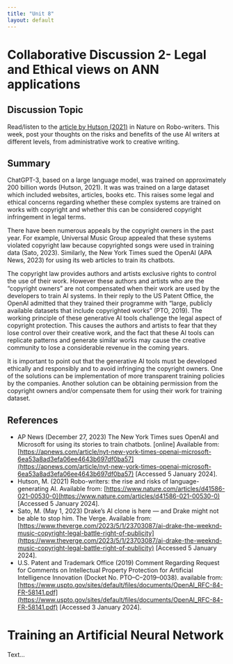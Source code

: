 ```yaml
---
title: "Unit 8"
layout: default
---
```

# Collaborative Discussion 2- Legal and Ethical views on ANN applications

## Discussion Topic
Read/listen to the [article by Hutson (2021)](https://www.nature.com/articles/d41586-021-00530-0) in Nature on Robo-writers. This week, post your thoughts on the risks and benefits of the use AI writers at different levels, from administrative work to creative writing.

## Summary
ChatGPT-3, based on a large language model, was trained on approximately 200 billion words (Hutson, 2021). It was was trained on a large dataset which included websites, articles, books etc. This raises some legal and ethical concerns regarding whether these complex systems are trained on works with copyright and whether this can be considered copyright infringement in legal terms. 

There have been numerous appeals by the copyright owners in the past year. For example, Universal Music Group appealed that these systems violated copyright law because copyrighted songs were used in training data (Sato, 2023). Similarly, the New York Times sued the OpenAI  (APA News, 2023) for using its web articles to train its chatbots. 

The copyright law provides authors and artists exclusive rights to control the use of their work. However these authors and artists who are the “copyright owners” are not compensated when their work are used by the developers to train AI systems. In their reply to the US Patent Office, the OpenAI admitted that they trained their programme with “large, publicly available datasets that include copyrighted works” (PTO, 2019). The working principle of these generative AI tools challenge the legal aspect of copyright protection. This causes the authors and artists to fear that they lose control over their creative work, and the fact that these AI tools can replicate patterns and generate similar works may cause the creative community to lose a considerable revenue in the coming years.

It is important to point out that the generative AI tools must be  developed ethically and responsibly and to avoid infringing the copyright owners. One of the solutions can be implementation of more transparent training policies by the companies. Another solution can be obtaining permission from the copyright owners and/or compensate them for using their work for training dataset.

## References
+ AP News (December 27, 2023) The New York Times sues OpenAI and Microsoft for using its stories to train chatbots. [online] Available from: [https://apnews.com/article/nyt-new-york-times-openai-microsoft-6ea53a8ad3efa06ee4643b697df0ba57](https://apnews.com/article/nyt-new-york-times-openai-microsoft-6ea53a8ad3efa06ee4643b697df0ba57) [Accessed 5 January 2024].
+ Hutson, M. (2021) Robo-writers: the rise and risks of language-generating AI. Available from: [https://www.nature.com/articles/d41586-021-00530-0](https://www.nature.com/articles/d41586-021-00530-0) [Accessed 5 January 2024].
+ Sato, M. (May 1, 2023)  Drake’s AI clone is here — and Drake might not be able to stop him. The Verge. Available from: [https://www.theverge.com/2023/5/1/23703087/ai-drake-the-weeknd-music-copyright-legal-battle-right-of-publicity](https://www.theverge.com/2023/5/1/23703087/ai-drake-the-weeknd-music-copyright-legal-battle-right-of-publicity) [Accessed 5 January 2024].
+ ‌U.S. Patent and Trademark Office (2019) Comment Regarding Request for Comments on Intellectual Property Protection for Artificial Intelligence Innovation (Docket No. PTO–C–2019–0038). available from: [https://www.uspto.gov/sites/default/files/documents/OpenAI_RFC-84-FR-58141.pdf](https://www.uspto.gov/sites/default/files/documents/OpenAI_RFC-84-FR-58141.pdf) [Accessed 3 January 2024].

# Training an Artificial Neural Network
Text...
